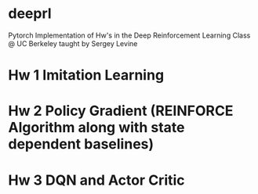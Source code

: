 # deeprl
Pytorch Implementation of Hw's in the Deep Reinforcement Learning Class @ UC Berkeley taught by Sergey Levine

# Hw 1 Imitation Learning

# Hw 2 Policy Gradient (REINFORCE Algorithm along with state dependent baselines)

# Hw 3 DQN and Actor Critic 
